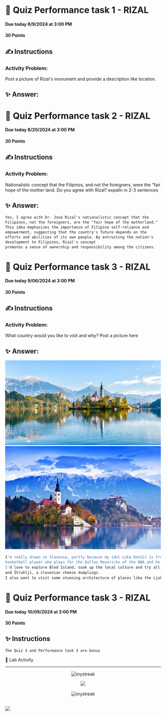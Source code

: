 # 💫 Quiz Performance task 1 - RIZAL
#### Due today 8/9/2024 at 3:00 PM
#### 30 Points

## ✍️ Instructions
### Activity Problem:

Post a picture of Rizal's monument and provide a description like location.

## ✨ Answer:





# 💫 Quiz Performance task 2 - RIZAL
#### Due today 8/20/2024 at 3:00 PM
#### 30 Points

## ✍️ Instructions
### Activity Problem:

Nationalistic concept that the Filipinos, and not the foreigners, were
the “fair hope of the mother  land. Do you agree with Rizal? expalin in 2-3 sentences

## ✨ Answer:

```code
Yes, I agree with Dr. José Rizal's nationalistic concept that the Filipinos, not the foreigners, are the "fair hope of the motherland."
This idea emphasizes the importance of Filipino self-reliance and empowerment, suggesting that the country's future depends on the
efforts and abilities of its own people. By entrusting the nation's development to Filipinos, Rizal's concept
promotes a sense of ownership and responsibility among the citizens.
```

# 💫 Quiz Performance task 3 - RIZAL
#### Due today 9/06/2024 at 3:00 PM
#### 30 Points

## ✍️ Instructions
### Activity Problem:

What country would you like to visit and why? Post a picture here

## ✨ Answer:

<!-- Photos of country that I visited -->
<img src="https://github.com/flexycode/GERIZ01X/blob/main/assets/lake-bled-slovenia.jpeg" />

<img src="https://github.com/flexycode/GERIZ01X/blob/main/assets/slovenia-country.jpg" />

```bash
I'm really drawn to Slovenia, partly because my idol Luka Dončić is from there, he is a Slovenian professional
basketball player who plays for the Dallas Mavericks of the NBA and he also represents the Slovenian national team.
I'd love to explore Bled Island, soak up the local culture and try all the amazing food like goulash
and Štruklji, a slovenian cheese dumplings.
I also want to visit some stunning architecture of places like the Ljubljana Castle and the Triple Bridge.
```

# 💫 Quiz Performance task 3 - RIZAL
#### Due today 10/09/2024 at 3:00 PM
#### 30 Points

## ✨ Instructions

```
The Quiz 3 and Performance task 3 are bonus
```


🤖 Lab Activity 


<!-- End point line insert Thanks for visiting enjoy your day, feel free to modify this  -->
---
<p align="center">
<img src="https://readme-typing-svg.demolab.com/?lines=Thanks+For+Visiting+Enjoy+Your+Day+~!;" alt="mystreak"/>
</p>

<!-- Genshin Impact -->
<div align="center">
<img src="https://media.giphy.com/media/qr4CNpxIL6wwNUYZsL/giphy.gif?cid=ecf05e47iqq0k4rx0kv1fb3w4hl8dja3ouiqzx4vz1665i6b&ep=v1_stickers_search&rid=giphy.gif&ct=s" width="300">
</div>

<!-- End point line insert Comeback again next time, feel free to modify this  -->
<p align="center">
<img src="https://readme-typing-svg.demolab.com/?lines=💎💎Come+Back+Again+next+time💎💎" alt="mystreak"/>
</p>

</p>
    
<br>
<!-- End point insert background effect line of sight color red -->
<img src="https://user-images.githubusercontent.com/74038190/212284100-561aa473-3905-4a80-b561-0d28506553ee.gif" width="1000">



